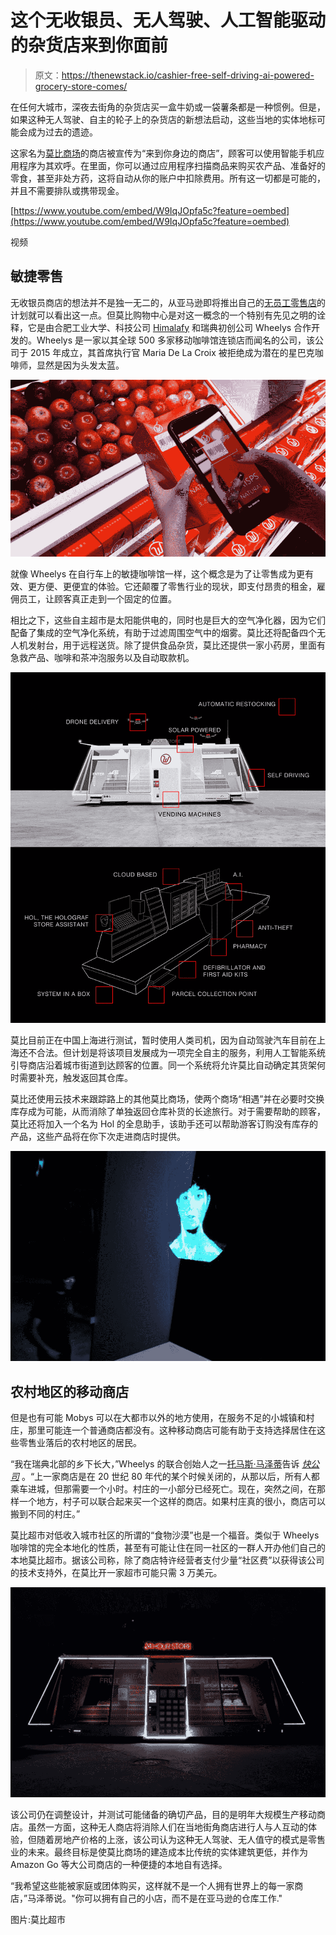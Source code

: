 # 这个无收银员、无人驾驶、人工智能驱动的杂货店来到你面前

> 原文：<https://thenewstack.io/cashier-free-self-driving-ai-powered-grocery-store-comes/>

在任何大城市，深夜去街角的杂货店买一盒牛奶或一袋薯条都是一种惯例。但是，如果这种无人驾驶、自主的轮子上的杂货店的新想法启动，这些当地的实体地标可能会成为过去的遗迹。

这家名为[莫比商场](http://www.themobymart.com/)的商店被宣传为“来到你身边的商店”，顾客可以使用智能手机应用程序为其欢呼。在里面，你可以通过应用程序扫描商品来购买农产品、准备好的零食，甚至非处方药，这将自动从你的账户中扣除费用。所有这一切都是可能的，并且不需要排队或携带现金。

[https://www.youtube.com/embed/W9IqJOpfa5c?feature=oembed](https://www.youtube.com/embed/W9IqJOpfa5c?feature=oembed)

视频

## 敏捷零售

无收银员商店的想法并不是独一无二的，从亚马逊即将推出自己的[无员工零售店](https://www.amazon.com/b?node=16008589011)的计划就可以看出这一点。但莫比购物中心是对这一概念的一个特别有先见之明的诠释，它是由合肥工业大学、科技公司 [Himalafy](http://www.himalafy.com/) 和瑞典初创公司 Wheelys 合作开发的。Wheelys 是一家以其全球 500 多家移动咖啡馆连锁店而闻名的公司，该公司于 2015 年成立，其首席执行官 Maria De La Croix 被拒绝成为潜在的星巴克咖啡师，显然是因为头发太蓝。

![](img/494ef01e9acb6e06fcb6c088593caba8.png)

就像 Wheelys 在自行车上的敏捷咖啡馆一样，这个概念是为了让零售成为更有效、更方便、更便宜的体验。它还颠覆了零售行业的现状，即支付昂贵的租金，雇佣员工，让顾客真正走到一个固定的位置。

相比之下，这些自主超市是太阳能供电的，同时也是巨大的空气净化器，因为它们配备了集成的空气净化系统，有助于过滤周围空气中的烟雾。莫比还将配备四个无人机发射台，用于远程送货。除了提供食品杂货，莫比还提供一家小药房，里面有急救产品、咖啡和茶冲泡服务以及自动取款机。

![](img/a28fbe051699512e0dc1e22bf81dabca.png)

莫比目前正在中国上海进行测试，暂时使用人类司机，因为自动驾驶汽车目前在上海还不合法。但计划是将该项目发展成为一项完全自主的服务，利用人工智能系统引导商店沿着城市街道到达顾客的位置。同一个系统将允许莫比自动确定其货架何时需要补充，触发返回其仓库。

莫比还使用云技术来跟踪路上的其他莫比商场，使两个商场“相遇”并在必要时交换库存成为可能，从而消除了单独返回仓库补货的长途旅行。对于需要帮助的顾客，莫比还将加入一个名为 Hol 的全息助手，该助手还可以帮助游客订购没有库存的产品，这些产品将在你下次走进商店时提供。

![](img/cdb612d86c444fdb1e18dba504c126a0.png)

## 农村地区的移动商店

但是也有可能 Mobys 可以在大都市以外的地方使用，在服务不足的小城镇和村庄，那里可能连一个普通商店都没有。这种移动商店可能有助于支持选择居住在这些零售业落后的农村地区的居民。

“我在瑞典北部的乡下长大，”Wheelys 的联合创始人之一[托马斯·马泽蒂](https://twitter.com/tomasmazetti)告诉 *[快公司](https://www.fastcompany.com/40429419/this-tiny-grocery-store-is-mobile-self-driving-and-run-by-ai)* 。“上一家商店是在 20 世纪 80 年代的某个时候关闭的，从那以后，所有人都乘车进城，但那需要一个小时。村庄的一小部分已经死亡。现在，突然之间，在那样一个地方，村子可以联合起来买一个这样的商店。如果村庄真的很小，商店可以搬到不同的村庄。”

莫比超市对低收入城市社区的所谓的“食物沙漠”也是一个福音。类似于 Wheelys 咖啡馆的完全本地化的性质，甚至有可能让住在同一社区的一群人开办他们自己的本地莫比超市。据该公司称，除了商店特许经营者支付少量“社区费”以获得该公司的技术支持外，在莫比开一家超市可能只需 3 万美元。

![](img/7060792208a345831ca2bbbf1370b543.png)

该公司仍在调整设计，并测试可能储备的确切产品，目的是明年大规模生产移动商店。虽然一方面，这种无人商店将消除人们在当地街角商店进行人与人互动的体验，但随着房地产价格的上涨，该公司认为这种无人驾驶、无人值守的模式是零售业的未来。最终目标是使莫比商场的建造成本比传统的实体建筑更低，并作为 Amazon Go 等大公司商店的一种便捷的本地自有选择。

“我希望这些能被家庭或团体购买，这样就不是一个人拥有世界上的每一家商店，”马泽蒂说。"你可以拥有自己的小店，而不是在亚马逊的仓库工作."

图片:莫比超市

<svg xmlns:xlink="http://www.w3.org/1999/xlink" viewBox="0 0 68 31" version="1.1"><title>Group</title> <desc>Created with Sketch.</desc></svg>
